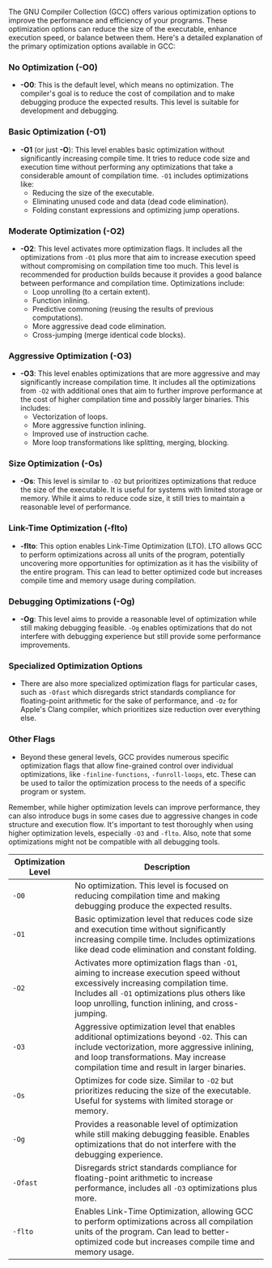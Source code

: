 
The GNU Compiler Collection (GCC) offers various optimization options to improve the performance and efficiency of your programs. These optimization options can reduce the size of the executable, enhance execution speed, or balance between them. Here's a detailed explanation of the primary optimization options available in GCC:

### No Optimization (-O0)

- **-O0**: This is the default level, which means no optimization. The compiler's goal is to reduce the cost of compilation and to make debugging produce the expected results. This level is suitable for development and debugging.

### Basic Optimization (-O1)

- **-O1** (or just **-O**): This level enables basic optimization without significantly increasing compile time. It tries to reduce code size and execution time without performing any optimizations that take a considerable amount of compilation time. `-O1` includes optimizations like:
    - Reducing the size of the executable.
    - Eliminating unused code and data (dead code elimination).
    - Folding constant expressions and optimizing jump operations.

### Moderate Optimization (-O2)

- **-O2**: This level activates more optimization flags. It includes all the optimizations from `-O1` plus more that aim to increase execution speed without compromising on compilation time too much. This level is recommended for production builds because it provides a good balance between performance and compilation time. Optimizations include:
    - Loop unrolling (to a certain extent).
    - Function inlining.
    - Predictive commoning (reusing the results of previous computations).
    - More aggressive dead code elimination.
    - Cross-jumping (merge identical code blocks).

### Aggressive Optimization (-O3)

- **-O3**: This level enables optimizations that are more aggressive and may significantly increase compilation time. It includes all the optimizations from `-O2` with additional ones that aim to further improve performance at the cost of higher compilation time and possibly larger binaries. This includes:
    - Vectorization of loops.
    - More aggressive function inlining.
    - Improved use of instruction cache.
    - More loop transformations like splitting, merging, blocking.

### Size Optimization (-Os)

- **-Os**: This level is similar to `-O2` but prioritizes optimizations that reduce the size of the executable. It is useful for systems with limited storage or memory. While it aims to reduce code size, it still tries to maintain a reasonable level of performance.

### Link-Time Optimization (-flto)

- **-flto**: This option enables Link-Time Optimization (LTO). LTO allows GCC to perform optimizations across all units of the program, potentially uncovering more opportunities for optimization as it has the visibility of the entire program. This can lead to better optimized code but increases compile time and memory usage during compilation.

### Debugging Optimizations (-Og)

- **-Og**: This level aims to provide a reasonable level of optimization while still making debugging feasible. `-Og` enables optimizations that do not interfere with debugging experience but still provide some performance improvements.

### Specialized Optimization Options

- There are also more specialized optimization flags for particular cases, such as `-Ofast` which disregards strict standards compliance for floating-point arithmetic for the sake of performance, and `-Oz` for Apple's Clang compiler, which prioritizes size reduction over everything else.

### Other Flags

- Beyond these general levels, GCC provides numerous specific optimization flags that allow fine-grained control over individual optimizations, like `-finline-functions`, `-funroll-loops`, etc. These can be used to tailor the optimization process to the needs of a specific program or system.

Remember, while higher optimization levels can improve performance, they can also introduce bugs in some cases due to aggressive changes in code structure and execution flow. It's important to test thoroughly when using higher optimization levels, especially `-O3` and `-flto`. Also, note that some optimizations might not be compatible with all debugging tools.

| Optimization Level | Description                                                                                                                                                                                                                              |
|--------------------|------------------------------------------------------------------------------------------------------------------------------------------------------------------------------------------------------------------------------------------|
| `-O0`              | No optimization. This level is focused on reducing compilation time and making debugging produce the expected results.                                                                                                                    |
| `-O1`              | Basic optimization level that reduces code size and execution time without significantly increasing compile time. Includes optimizations like dead code elimination and constant folding.                                                 |
| `-O2`              | Activates more optimization flags than `-O1`, aiming to increase execution speed without excessively increasing compilation time. Includes all `-O1` optimizations plus others like loop unrolling, function inlining, and cross-jumping. |
| `-O3`              | Aggressive optimization level that enables additional optimizations beyond `-O2`. This can include vectorization, more aggressive inlining, and loop transformations. May increase compilation time and result in larger binaries.         |
| `-Os`              | Optimizes for code size. Similar to `-O2` but prioritizes reducing the size of the executable. Useful for systems with limited storage or memory.                                                                                          |
| `-Og`              | Provides a reasonable level of optimization while still making debugging feasible. Enables optimizations that do not interfere with the debugging experience.                                                                               |
| `-Ofast`           | Disregards strict standards compliance for floating-point arithmetic to increase performance, includes all `-O3` optimizations plus more.                                                                                                    |
| `-flto`            | Enables Link-Time Optimization, allowing GCC to perform optimizations across all compilation units of the program. Can lead to better-optimized code but increases compile time and memory usage.                                           |
